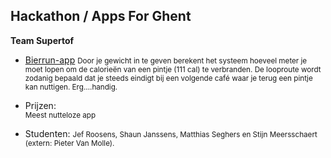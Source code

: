 Hackathon **/ Apps For Ghent**
----------------------------

**Team Supertof**

- [Bierrun-app](https://drive.google.com/file/d/0B4MY-bP3r1P8cEFqdGFsUWxBcXc/view?usp=sharing)
  <small>Door je gewicht in te geven berekent het systeem hoeveel meter je moet lopen om de calorieën van een pintje (111 cal) te verbranden. De looproute wordt zodanig bepaald dat je steeds eindigt bij een volgende café waar je terug een pintje kan nuttigen. Erg….handig.</small>

- Prijzen:  
  <small>Meest nutteloze app</small>

- Studenten:
  <small>Jef Roosens, Shaun Janssens, Matthias Seghers en Stijn Meersschaert (extern: Pieter Van Molle).</small>